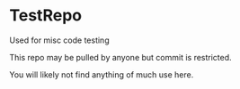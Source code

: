 TestRepo
========

Used for misc code testing

This repo may be pulled by anyone but commit is restricted. 

You will likely not find anything of much use here. 
